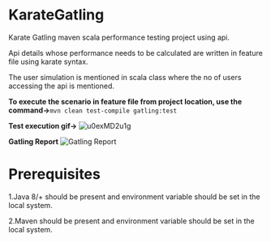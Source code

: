 # KarateGatling
Karate Gatling maven scala performance testing project using api.



Api details whose performance needs to be calculated are written in feature file using karate syntax.



The user simulation is mentioned in scala class where the no of users accessing the api is mentioned.




**To execute the scenario in feature file from project location, use the command->**`mvn clean test-compile gatling:test`

**Test execution gif->** ![u0exMD2u1g](https://user-images.githubusercontent.com/52770689/137856938-7c4fc0a4-31c1-481e-ac40-a4d1abf7eac8.gif)

**Gatling Report** 
![Gatling Report](https://user-images.githubusercontent.com/52770689/136702768-edb53451-719e-40d8-817d-44f5672864c9.png)

# Prerequisites

1.Java 8/+ should be present and environment variable should be set in the local system.

2.Maven should be present and environment variable should be set in the local system.

